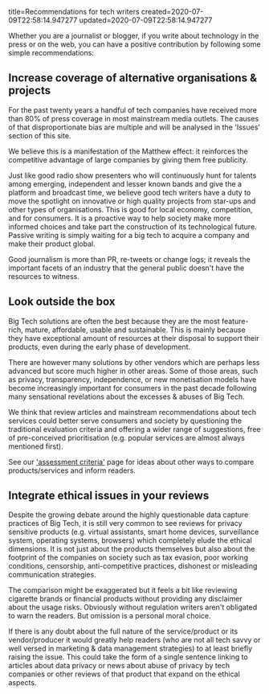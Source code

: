 title=Recommendations for tech writers
created=2020-07-09T22:58:14.947277
updated=2020-07-09T22:58:14.947277

Whether you are a journalist or blogger, if you write about technology in 
the press or on the web, you can have a positive contribution by following
some simple recommendations:

## Increase coverage of alternative organisations & projects

For the past twenty years a handful of tech companies have received more 
than 80% of press coverage in most mainstream media outlets. The causes of that 
disproportionate bias are multiple and will be analysed in the 'Issues' section
of this site.

We believe this is a manifestation of the Matthew effect: it reinforces the
competitive advantage of large companies by giving them free publicity.

Just like good radio show presenters who will continuously hunt for talents 
among emerging, independent and lesser known bands and give the a platform 
and broadcast time, we believe good tech writers have a duty to move the
spotlight on innovative or high quality projects from star-ups and other
types of organisations. This is good for local economy, competition, and for
consumers. It is a proactive way to help society make more informed choices
and take part the construction of its technological future. Passive writing 
is simply waiting for a big tech to acquire a company and make their product
global.

Good journalism is more than PR, re-tweets or change logs; it reveals the 
important facets of an industry that the general public doesn't have the 
resources to witness. 

## Look outside the box

Big Tech solutions are often the best because they are the most feature-rich,
mature, affordable, usable and sustainable. This is mainly because they have 
exceptional amount of resources at their disposal to support their products, 
even during the early phase of development.

There are however many solutions by other vendors which are perhaps less 
advanced but score much higher in other areas. Some of those areas, such as
privacy, transparency, independence, or new monetisation models have become
increasingly important for consumers in the past decade following many
sensational revelations about the excesses & abuses of Big Tech.  

We think that review articles and mainstream recommendations about tech 
services could better serve consumers and society by questioning the
traditional evaluation criteria and offering a wider range of suggestions,
free of pre-conceived prioritisation (e.g. popular services are almost 
always mentioned first). 

See our ['assessment criteria'](../framework/criteria) page for ideas about 
other ways to compare products/services and inform readers.

## Integrate ethical issues in your reviews

Despite the growing debate around the highly questionable data capture 
practices of Big Tech, it is still very common to see reviews for privacy 
sensitive products (e.g. virtual assistants, smart home devices, surveillance
system, operating systems, browsers) which completely elude the ethical 
dimensions. It is not just about the products themselves but also about the 
footprint of the companies on society such as tax evasion, poor working conditions, 
censorship, anti-competitive practices, dishonest or misleading communication 
strategies.

The comparison might be exaggerated but it feels a bit like reviewing 
cigarette brands or financial products without providing any disclaimer about
the usage risks. Obviously without regulation writers aren't obligated 
to warn the readers. But omission is a personal moral choice.

If there
is any doubt about the full nature of the service/product or its vendor/producer
it would greatly help readers (who are not all tech savvy or well versed in 
marketing & data management strategies) to at least briefly raising the issue. 
This could take the form of a single sentence linking to articles about data 
privacy or news about abuse of privacy by tech companies or other reviews
of that product that expand on the ethical aspects.
